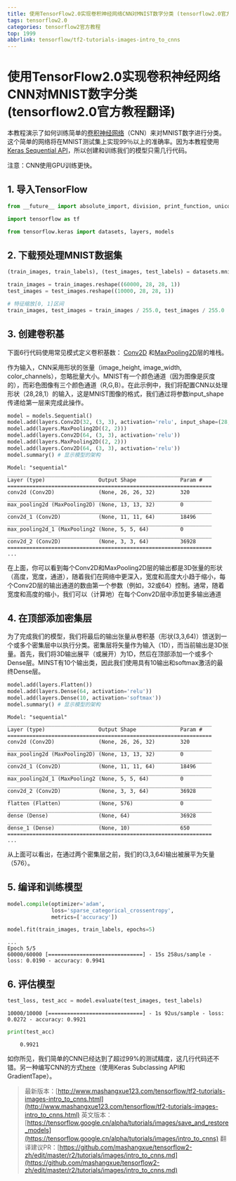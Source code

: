 ```yaml
---
title: 使用TensorFlow2.0实现卷积神经网络CNN对MNIST数字分类 (tensorflow2.0官方教程翻译)
tags: tensorflow2.0
categories: tensorflow2官方教程
top: 1999
abbrlink: tensorflow/tf2-tutorials-images-intro_to_cnns
---
```


# 使用TensorFlow2.0实现卷积神经网络CNN对MNIST数字分类 (tensorflow2.0官方教程翻译)

本教程演示了如何训练简单的[卷积神经网络](https://developers.google.com/machine-learning/glossary/#convolutional_neural_network)（CNN）来对MNIST数字进行分类。这个简单的网络将在MNIST测试集上实现99％以上的准确率。因为本教程使用[Keras Sequential API](https://www.tensorflow.org/guide/keras)，所以创建和训练我们的模型只需几行代码。

注意：CNN使用GPU训练更快。

## 1. 导入TensorFlow


```python
from __future__ import absolute_import, division, print_function, unicode_literals

import tensorflow as tf

from tensorflow.keras import datasets, layers, models
```

## 2. 下载预处理MNIST数据集

```python
(train_images, train_labels), (test_images, test_labels) = datasets.mnist.load_data()

train_images = train_images.reshape((60000, 28, 28, 1))
test_images = test_images.reshape((10000, 28, 28, 1))

# 特征缩放[0, 1]区间 
train_images, test_images = train_images / 255.0, test_images / 255.0
```

## 3. 创建卷积基

下面6行代码使用常见模式定义卷积基数： [Conv2D](https://www.tensorflow.org/api_docs/python/tf/keras/layers/Conv2D) 和[MaxPooling2D](https://www.tensorflow.org/api_docs/python/tf/keras/layers/MaxPool2D)层的堆栈。

作为输入，CNN采用形状的张量（image_height, image_width, color_channels），忽略批量大小。MNIST有一个颜色通道（因为图像是灰度的），而彩色图像有三个颜色通道（R,G,B）。在此示例中，我们将配置CNN以处理形状（28,28,1）的输入，这是MNIST图像的格式，我们通过将参数input_shape传递给第一层来完成此操作。

```python
model = models.Sequential()
model.add(layers.Conv2D(32, (3, 3), activation='relu', input_shape=(28, 28, 1)))
model.add(layers.MaxPooling2D((2, 2)))
model.add(layers.Conv2D(64, (3, 3), activation='relu'))
model.add(layers.MaxPooling2D((2, 2)))
model.add(layers.Conv2D(64, (3, 3), activation='relu'))
model.summary() # 显示模型的架构
```

```
Model: "sequential"
_________________________________________________________________
Layer (type)                 Output Shape              Param #   
=================================================================
conv2d (Conv2D)              (None, 26, 26, 32)        320       
_________________________________________________________________
max_pooling2d (MaxPooling2D) (None, 13, 13, 32)        0         
_________________________________________________________________
conv2d_1 (Conv2D)            (None, 11, 11, 64)        18496     
_________________________________________________________________
max_pooling2d_1 (MaxPooling2 (None, 5, 5, 64)          0         
_________________________________________________________________
conv2d_2 (Conv2D)            (None, 3, 3, 64)          36928     
=================================================================
...
```

在上面，你可以看到每个Conv2D和MaxPooling2D层的输出都是3D张量的形状（高度，宽度，通道），随着我们在网络中更深入，宽度和高度大小趋于缩小，每个Conv2D层的输出通道的数由第一个参数（例如，32或64）控制。通常，随着宽度和高度的缩小，我们可以（计算地）在每个Conv2D层中添加更多输出通道

## 4. 在顶部添加密集层

为了完成我们的模型，我们将最后的输出张量从卷积基（形状(3,3,64)）馈送到一个或多个密集层中以执行分类。密集层将矢量作为输入（1D），而当前输出是3D张量。首先，我们将3D输出展平（或展开）为1D，然后在顶部添加一个或多个Dense层。MINST有10个输出类，因此我们使用具有10输出和softmax激活的最终Dense层。

```python
model.add(layers.Flatten())
model.add(layers.Dense(64, activation='relu'))
model.add(layers.Dense(10, activation='softmax'))
model.summary() # 显示模型的架构
```

```
Model: "sequential"
_________________________________________________________________
Layer (type)                 Output Shape              Param #   
=================================================================
conv2d (Conv2D)              (None, 26, 26, 32)        320       
_________________________________________________________________
max_pooling2d (MaxPooling2D) (None, 13, 13, 32)        0         
_________________________________________________________________
conv2d_1 (Conv2D)            (None, 11, 11, 64)        18496     
_________________________________________________________________
max_pooling2d_1 (MaxPooling2 (None, 5, 5, 64)          0         
_________________________________________________________________
conv2d_2 (Conv2D)            (None, 3, 3, 64)          36928     
_________________________________________________________________
flatten (Flatten)            (None, 576)               0         
_________________________________________________________________
dense (Dense)                (None, 64)                36928     
_________________________________________________________________
dense_1 (Dense)              (None, 10)                650       
=================================================================
...
```

从上面可以看出，在通过两个密集层之前，我们的(3,3,64)输出被展平为矢量（576）。

## 5. 编译和训练模型


```python
model.compile(optimizer='adam',
              loss='sparse_categorical_crossentropy',
              metrics=['accuracy'])

model.fit(train_images, train_labels, epochs=5)
```

```
...
Epoch 5/5
60000/60000 [==============================] - 15s 258us/sample - loss: 0.0190 - accuracy: 0.9941
```

## 6. 评估模型

```python
test_loss, test_acc = model.evaluate(test_images, test_labels)
```
```
10000/10000 [==============================] - 1s 92us/sample - loss: 0.0272 - accuracy: 0.9921
```

```python
print(test_acc)
```

```
    0.9921
```

如你所见，我们简单的CNN已经达到了超过99%的测试精度，这几行代码还不错。另一种编写CNN的方式[here](https://github.com/tensorflow/docs/blob/master/site/en/r2/tutorials/quickstart/advanced.ipynb)（使用Keras Subclassing API和GradientTape）。

> 最新版本：[http://www.mashangxue123.com/tensorflow/tf2-tutorials-images-intro_to_cnns.html](http://www.mashangxue123.com/tensorflow/tf2-tutorials-images-intro_to_cnns.html)
> 英文版本：[https://tensorflow.google.cn/alpha/tutorials/images/save_and_restore_models](https://tensorflow.google.cn/alpha/tutorials/images/intro_to_cnns)
> 翻译建议PR：[https://github.com/mashangxue/tensorflow2-zh/edit/master/r2/tutorials/images/intro_to_cnns.md](https://github.com/mashangxue/tensorflow2-zh/edit/master/r2/tutorials/images/intro_to_cnns.md)
